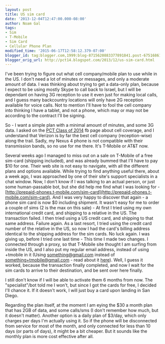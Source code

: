 ```yaml
---
layout: post
title: US sim card
date: '2013-12-04T12:47:00.000-08:00'
author: Noam Gal
tags:
- Sim
- T-Mobile
- Sim Card
- Cellular Phone Plan
modified_time: '2015-06-17T12:58:12.379-07:00'
blogger_id: tag:blogger.com,1999:blog-8715620883377891841.post-6751686195897829141
blogger_orig_url: http://pct14.blogspot.com/2013/12/us-sim-card.html
---
```


I've been trying to figure out what cell company/mobile plan to use while in the US. I don't need a lot of minutes or messages, and only a moderate amount of data. I was thinking about trying to get a data-only plan, because I expect to be using mostly Skype to call back to Israel, but I will be dependant on having 3G reception to use it even just for making local calls, and I guess many backcountry locations will only have 2G reception available for voice calls. Not to mention I'll have to fool the cell company into thinking I have a tablet, and not a phone, which may or may not be according to the contract I'll be signing.

So - I want a simple plan with a minimal amount of minutes, and some 3G data. I asked on the [PCT Class of 2014](https://www.facebook.com/groups/573346889342374/) fb page about cell coverage, and I understand that Verizon is by far the best cell company (reception-wise) along the trail. Sadly, my Nexus 4 phone is not compatible with their transmission bands, so no use for me there. It's T-Mobile or AT&amp;T now.

Several weeks ago I managed to miss out on a sale on T-Mobile of a free sim-card (shipping included), and was already bummed that I'll have to pay $10 for one. Their web site is not easy to navigate, with all the different plans and options available. While trying to find anything useful there, about a week ago, I was approached by one of their site's support specialists in a chat window. Now, I don't know if I was talking to an actual person, or just some human-passable bot, but she did help me find what I was looking for - [http://prepaid-phones.t-mobile.com/sim-card](http://prepaid-phones.t-mobile.com/sim-card). And I was very happy to discover that again - a phone sim card is now $0 including shipment. It wasn't easy for me to order a couple of sims (2 is the max on this sale) - At first I tried using my own international credit card, and shipping to a relative in the US. The transaction failed. I then tried using a US credit card, and shipping to that same address. Failure again. As a last resort, I tried using the credit card number of the relative in the US, so now I had the card's billing address identical to the shipping address for the sim cards. No luck again. I was giving up, before I tried one last time - This time I made two changes. I connected through a proxy, so that T-Mobile site thought I am surfing from inside the US, and I also put my regular email address, instead of using +tmobile in it (Using something@gmail.com instead of something+tmobile@gmail.com - read about it [here](http://gmailblog.blogspot.co.il/2008/03/2-hidden-ways-to-get-more-from-your.html)). Well, I guess it worked, because the transaction finally completed, and now I wait for the sim cards to arrive to their destination, and be sent over here finally.

I still don't know if I will be able to activate them 6 months from now. The "specialist"/bot told me I won't, but since I got the cards for free, I decided I'll chance it. If it doesn't work, I will just buy a card upon landing in San Diego.

Regarding the plan itself, at the moment I am eying the $30 a month plan that has 2GB of data, and some calls/sms (I don't remember how much, but it doesn't matter). Another option is a daily plan of $3/day, which only charges per days I'm actually using it. So if the phone will be disconnected from service for most of the month, and only connected for less than 10 days (or parts of days), it might be a bit cheaper. But it sounds like the monthly plan is more cost effective after all.
